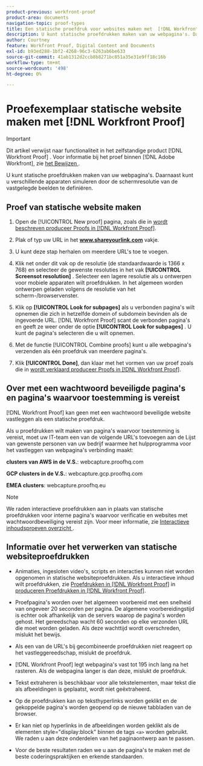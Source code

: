 ```yaml
---
product-previous: workfront-proof
product-area: documents
navigation-topic: proof-types
title: Een statische proefdruk voor websites maken met  [!DNL Workfront Proof]
description: U kunt statische proefdrukken maken van uw webpagina's. Daarnaast kunt u verschillende apparaten simuleren door de schermresolutie van de vastgelegde beelden te definiëren.
author: Courtney
feature: Workfront Proof, Digital Content and Documents
exl-id: b93ed288-1bf2-4268-96c3-6263ab6be633
source-git-commit: 41ab1312d2ccb8b8271bc851a35e31e9ff18c16b
workflow-type: tm+mt
source-wordcount: '498'
ht-degree: 0%

---
```


# Proefexemplaar statische website maken met [!DNL Workfront Proof]

>[!IMPORTANT]
>
>Dit artikel verwijst naar functionaliteit in het zelfstandige product [!DNL Workfront Proof] . Voor informatie bij het proef binnen [!DNL Adobe Workfront], zie [ het Bewijzen ](../../../review-and-approve-work/proofing/proofing.md).

U kunt statische proefdrukken maken van uw webpagina&#39;s. Daarnaast kunt u verschillende apparaten simuleren door de schermresolutie van de vastgelegde beelden te definiëren.

## Proef van statische website maken

1. Open de [!UICONTROL New proof] pagina, zoals die in [ wordt beschreven produceer Proofs in  [!DNL Workfront Proof]](../../../workfront-proof/wp-work-proofsfiles/create-proofs-and-files/generate-proofs.md).
1. Plak of typ uw URL in het **www.shareyourlink.com** vakje.
1. U kunt deze stap herhalen om meerdere URL&#39;s toe te voegen.
1. Klik net onder dit vak op de resolutie (de standaardwaarde is 1366 x 768) en selecteer de gewenste resoluties in het vak **[!UICONTROL Screensot resolution]** .
Selecteer een lagere resolutie als u ontwerpen voor mobiele apparaten wilt proefdrukken. In het algemeen worden ontwerpen geladen volgens de resolutie van het scherm-/browservenster.

1. Klik op **[!UICONTROL Look for subpages]** als u verbonden pagina&#39;s wilt opnemen die zich in hetzelfde domein of subdomein bevinden als de ingevoerde URL.
   [!DNL Workfront Proof] scant de verbonden pagina&#39;s en geeft ze weer onder de optie **[!UICONTROL Look for subpages]** . U kunt de pagina&#39;s selecteren die u wilt opnemen.

1. Met de functie [!UICONTROL Combine proofs] kunt u alle webpagina&#39;s verzenden als één proefdruk van meerdere pagina&#39;s.
1. Klik **[!UICONTROL Done]**, dan klaar met het vormen van uw proef zoals die in [ wordt verklaard produceer Proofs in  [!DNL Workfront Proof]](../../../workfront-proof/wp-work-proofsfiles/create-proofs-and-files/generate-proofs.md).

## Over met een wachtwoord beveiligde pagina&#39;s en pagina&#39;s waarvoor toestemming is vereist

[!DNL Workfront Proof] kan geen met een wachtwoord beveiligde website vastleggen als een statische proefdruk.

Als u proefdrukken wilt maken van pagina&#39;s waarvoor toestemming is vereist, moet uw IT-team een van de volgende URL&#39;s toevoegen aan de Lijst van gewenste personen van uw bedrijf waarmee het hulpprogramma voor het vastleggen van webpagina&#39;s verbinding maakt:

**clusters van AWS in de V.S.**: webcapture.proofhq.com

**GCP clusters in de V.S.**: webcapture.gcp.proofhq.com

**EMEA clusters**: webcapture.proofhq.eu

>[!NOTE]
>
>We raden interactieve proefdrukken aan in plaats van statische proefdrukken voor interne pagina&#39;s waarvoor verificatie en websites met wachtwoordbeveiliging vereist zijn. Voor meer informatie, zie [ Interactieve inhoudsproeven overzicht ](../../../review-and-approve-work/proofing/proofing-overview/interactive-content-proofs.md).

## Informatie over het verwerken van statische websiteproefdrukken

* Animaties, ingesloten video&#39;s, scripts en interacties kunnen niet worden opgenomen in statische websiteproefdrukken. Als u interactieve inhoud wilt proefdrukken, zie [ Proefdrukken in  [!DNL Workfront Proof]](../../../workfront-proof/wp-work-proofsfiles/create-proofs-and-files/generate-proofs.md) in [ produceren Proefdrukken in  [!DNL Workfront Proof]](../../../workfront-proof/wp-work-proofsfiles/create-proofs-and-files/generate-proofs.md).

* Proefpagina&#39;s worden over het algemeen voorbereid met een snelheid van ongeveer 20 seconden per pagina. De algemene voorbereidingstijd is echter ook afhankelijk van de servers waarop de pagina&#39;s worden gehost. Het gereedschap wacht 60 seconden op elke verzonden URL die moet worden geladen. Als deze wachttijd wordt overschreden, mislukt het bewijs.
* Als een van de URL&#39;s bij gecombineerde proefdrukken niet reageert op het vastleggereedschap, mislukt de proefdruk.
* [!DNL Workfront Proof] legt webpagina&#39;s vast tot 195 inch lang na het rasteren. Als de webpagina langer is dan deze, mislukt de proefdruk.
* Tekst extraheren is beschikbaar voor alle tekstelementen, maar tekst die als afbeeldingen is geplaatst, wordt niet geëxtraheerd.
* Op de proefdrukken kan op teksthyperlinks worden geklikt en de gekoppelde pagina&#39;s worden geopend op de nieuwe tabbladen van de browser.
* Er kan niet op hyperlinks in de afbeeldingen worden geklikt als de elementen style=&quot;display:block&quot; binnen de tags `<a>` worden gebruikt. We raden u aan deze onderdelen van het paginaontwerp aan te passen.
* Voor de beste resultaten raden we u aan de pagina&#39;s te maken met de beste coderingspraktijken en erkende standaarden.
